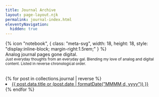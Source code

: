 ```yaml
---
title: Journal Archive
layout: page-layout.njk
permalink: journal-index.html
eleventyNavigation:
  hidden: true
---
```


<div class="h-feed">
  <p>
    <span class="meta-svg" style="display:inline-block; margin-right:0.3rem; vertical-align:middle;">
      {% icon "notebook", { class: "meta-svg", width: 18, height: 18, style: "display:inline-block; margin-right:1.5rem;" } %}
    </span>
    Analog journal pages gone digital.<br />
    <small>Just everyday thoughts from an everyday gal. Blending my love of analog and digital content. Listed in reverse chronological order.</small>
  </p>
  <br />
  {% for post in collections.journal | reverse %}
    <li>
      <a href="{{ post.url | url }}">
        {{ post.data.title or (post.date | formatDate("MMMM d, yyyy")) }}
      </a>
    </li>
  {% endfor %}
</div>

